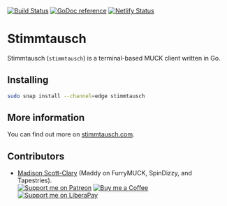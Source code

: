 [![Build Status](https://travis-ci.org/makyo/stimmtausch.svg?branch=master)](https://travis-ci.org/makyo/stimmtausch)
[![GoDoc reference](https://godoc.org/github.com/makyo/stimmtausch?status.svg)](https://godoc.org/github.com/makyo/stimmtausch)
[![Netlify Status](https://api.netlify.com/api/v1/badges/5d1d3d2e-6fd3-4562-af33-70ac71eeb4eb/deploy-status)](https://app.netlify.com/sites/practical-bell-8414a4/deploys)

# Stimmtausch

Stimmtausch (`stimmtausch`) is a terminal-based MUCK client written in Go.

## Installing

```bash
sudo snap install --channel=edge stimmtausch
```

## More information

You can find out more on [stimmtausch.com](https://stimmtausch.com).

## Contributors

* [Madison Scott-Clary](http://drab-makyo.com/contact/) (Maddy on FurryMUCK, SpinDizzy, and Tapestries).  
  [![Support me on Patreon](https://img.shields.io/badge/patreon-support-%23222222.svg)](https://patreon.com/makyo)
  [![Buy me a Coffee](https://img.shields.io/badge/patreon-support-%23222222.svg)](https://ko-fi.com/drabmakyo)
  [![Support me on LiberaPay](https://img.shields.io/badge/liberapay-support-%23222222.svg)](https://liberapay.com/makyo)
